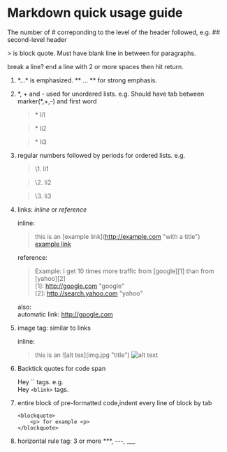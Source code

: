# Markdown quick usage guide

The number of # correponding to the level of the header followed, e.g. ## 
second-level header

*\>* is block quote. Must have blank line in between for paragraphs.

break a line? end a line with 2 or more spaces then hit return.

1. \*...\* is emphasized. \*\* ... \*\* for strong emphasis. 

2.	\*, \+ and \- used for unordered lists. e.g. Should have tab between marker(*,+,-) and first word
	
	>\* li1
	
	>\* li2

	>\* li3
3.	regular numbers followed by periods for ordered lists. e.g.
	
	>\1. li1

	>\2. li2

	>\3. li3 
4.	links: *inline* or *reference* 

	inline:
	> this is an \[example link\](http://example.com "with a title")  
	[example link](google.com)
	
	reference:
	>Example: I get 10 times more traffic from [google][1] than from [yahoo][2]  
	[1]: http://google.com			"google"  
	[2]: http://search.yahoo.com	"yahoo"  
	
	also:  
	automatic link: <http://google.com>
5.	image tag: similar to links
	
	inline:
	> this is an !\[alt tex\](img.jpg "title")
	![alt text](www.img.jpg "title")
6.	Backtick quotes for code span

	Hey \`<blink>\` tags. e.g.  
	Hey `<blink>` tags.
7.	entire block of pre-formatted code,indent every line of block by tab

		<blockquote>
			<p> for example <p>
		</blockquote>
8.	horizontal rule tag: 3 or more \***, \---, \___




